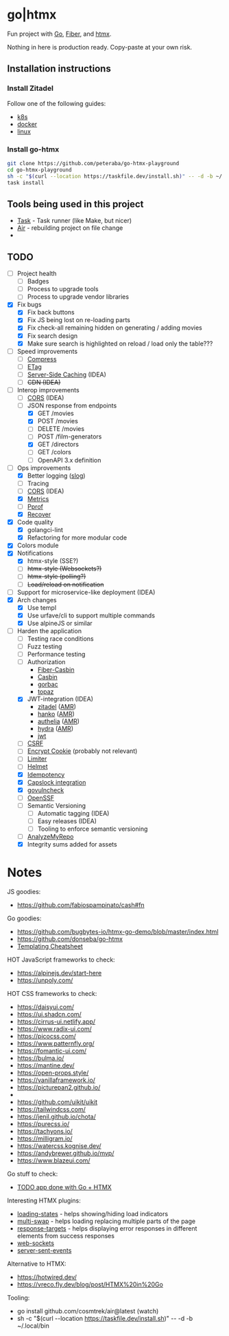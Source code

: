 # go|htmx

Fun project with [Go](https://go.dev/), [Fiber](https://github.com/gofiber/fiber), and [htmx](https://htmx.org/docs/#trigger-modifiers).

Nothing in here is production ready. Copy-paste at your own risk.

## Installation instructions

### Install Zitadel

Follow one of the following guides:

- [k8s](https://zitadel.com/docs/self-hosting/deploy/kubernetes)
- [docker](https://zitadel.com/docs/self-hosting/deploy/docker)
- [linux](https://zitadel.com/docs/self-hosting/deploy/linux)

### Install go-htmx

```bash
git clone https://github.com/peteraba/go-htmx-playground
cd go-htmx-playground
sh -c "$(curl --location https://taskfile.dev/install.sh)" -- -d -b ~/.local/bin
task install
```

## Tools being used in this project

- [Task](https://taskfile.dev/) - Task runner (like Make, but nicer)
- [Air](https://github.com/cosmtrek/air) - rebuilding project on file change
- 

## TODO

- [ ] Project health
  - [ ] Badges
  - [ ] Process to upgrade tools
  - [ ] Process to upgrade vendor libraries
- [x] Fix bugs
  - [x] Fix back buttons
  - [x] Fix JS being lost on re-loading parts
  - [x] Fix check-all remaining hidden on generating / adding movies
  - [x] Fix search design
  - [x] Make sure search is highlighted on reload / load only the table???
- [ ] Speed improvements
  - [ ] [Compress](https://docs.gofiber.io/api/middleware/compress)
  - [ ] [ETag](https://docs.gofiber.io/api/middleware/etag)
  - [ ] [Server-Side Caching](https://docs.gofiber.io/api/middleware/cache) (IDEA)
  - [ ] ~~CDN (IDEA)~~
- [ ] Interop improvements
  - [ ] [CORS](https://docs.gofiber.io/api/middleware/cors) (IDEA)
  - [ ] JSON response from endpoints
    - [x] GET /movies
    - [x] POST /movies
    - [ ] DELETE /movies
    - [ ] POST /film-generators
    - [x] GET /directors
    - [ ] GET /colors
    - [ ] OpenAPI 3.x definition
- [ ] Ops improvements
  - [x] Better logging ([slog](https://github.com/samber/slog-fiber))
  - [ ] Tracing
  - [ ] [CORS](https://docs.gofiber.io/api/middleware/cors) (IDEA)
  - [x] [Metrics](https://docs.gofiber.io/api/middleware/monitor)
  - [ ] [Pprof](https://docs.gofiber.io/api/middleware/pprof)
  - [x] [Recover](https://docs.gofiber.io/api/middleware/recover)
- [x] Code quality
  - [x] golangci-lint
  - [x] Refactoring for more modular code
- [x] Colors module
- [x] Notifications
  - [x] htmx-style (SSE?)
  - [ ] ~~htmx-style (Websockets?)~~
  - [ ] ~~htmx-style (polling?)~~
  - [ ] ~~Load/reload on notification~~
- [ ] Support for microservice-like deployment (IDEA)
- [x] Arch changes
  - [x] Use templ
  - [x] Use urfave/cli to support multiple commands
  - [x] Use alpineJS or similar
- [ ] Harden the application
  - [ ] Testing race conditions
  - [ ] Fuzz testing
  - [ ] Performance testing
  - [ ] Authorization
    - [Fiber-Casbin](https://github.com/gofiber/contrib/tree/main/casbin)
    - [Casbin](https://github.com/casbin/casbin)
    - [gorbac](https://github.com/mikespook/gorbac)
    - [topaz](https://github.com/aserto-dev/topaz)
  - [x] JWT-integration (IDEA)
    - [zitadel](https://github.com/zitadel/zitadel-go) ([AMR](https://analyzemyrepo.com/analyze/zitadel/zitadel))
    - [hanko](https://www.hanko.io/) ([AMR](https://analyzemyrepo.com/analyze/teamhanko/hanko))
    - [authelia](https://www.authelia.com/) ([AMR](https://analyzemyrepo.com/analyze/authelia/authelia))
    - [hydra](https://github.com/ory/hydra) ([AMR](https://analyzemyrepo.com/analyze/ory/hydra))
    - [jwt](https://github.com/golang-jwt/jwt)
  - [ ] [CSRF](https://docs.gofiber.io/api/middleware/csrf)
  - [ ] [Encrypt Cookie](https://docs.gofiber.io/api/middleware/encryptcookie) (probably not relevant)
  - [ ] [Limiter](https://docs.gofiber.io/api/middleware/limiter)
  - [ ] [Helmet](https://docs.gofiber.io/api/middleware/helmet)
  - [x] [Idempotency](https://docs.gofiber.io/api/middleware/idempotency)
  - [x] [Capslock integration](https://github.com/google/capslock)
  - [x] [govulncheck](https://pkg.go.dev/golang.org/x/vuln/cmd/govulncheck)
  - [ ] [OpenSSF](https://securityscorecards.dev/)
  - [ ] Semantic Versioning
    - [ ] Automatic tagging (IDEA)
    - [ ] Easy releases (IDEA)
    - [ ] Tooling to enforce semantic versioning
  - [ ] [AnalyzeMyRepo](https://analyzemyrepo.com/analyze/teamhanko/hanko)
  - [x] Integrity sums added for assets

# Notes
JS goodies:
- https://github.com/fabiospampinato/cash#fn

Go goodies:
- https://github.com/bugbytes-io/htmx-go-demo/blob/master/index.html
- https://github.com/donseba/go-htmx
- [Templating Cheatsheet](https://docs.google.com/document/d/17-eD5SO8ChKi4a4DXJq24SxOgb8AYdBeEpW9pcqj1Ok/edit)

HOT JavaScript frameworks to check:
- https://alpinejs.dev/start-here
- https://unpoly.com/

HOT CSS frameworks to check:
- https://daisyui.com/
- https://ui.shadcn.com/
- https://cirrus-ui.netlify.app/
- https://www.radix-ui.com/
- https://picocss.com/
- https://www.patternfly.org/
- https://fomantic-ui.com/
- https://bulma.io/
- https://mantine.dev/
- https://open-props.style/
- https://vanillaframework.io/
- https://picturepan2.github.io/
-
- https://github.com/uikit/uikit
- https://tailwindcss.com/
- https://jenil.github.io/chota/
- https://purecss.io/
- https://tachyons.io/
- https://milligram.io/
- https://watercss.kognise.dev/
- https://andybrewer.github.io/mvp/
- https://www.blazeui.com/

Go stuff to check:
- [TODO app done with Go + HTMX](https://github.com/paganotoni/todox/tree/main)

Interesting HTMX plugins:
- [loading-states](https://htmx.org/extensions/loading-states/) - helps showing/hiding load indicators
- [multi-swap](https://htmx.org/extensions/multi-swap/) - helps loading replacing multiple parts of the page
- [response-targets](https://htmx.org/extensions/response-targets/) - helps displaying error responses in different elements from success responses
- [web-sockets](https://htmx.org/extensions/web-sockets/)
- [server-sent-events](https://htmx.org/extensions/server-sent-events/)

Alternative to HTMX:
- https://hotwired.dev/
- https://vreco.fly.dev/blog/post/HTMX%20in%20Go

Tooling:
- go install github.com/cosmtrek/air@latest (watch)
- sh -c "$(curl --location https://taskfile.dev/install.sh)" -- -d -b ~/.local/bin